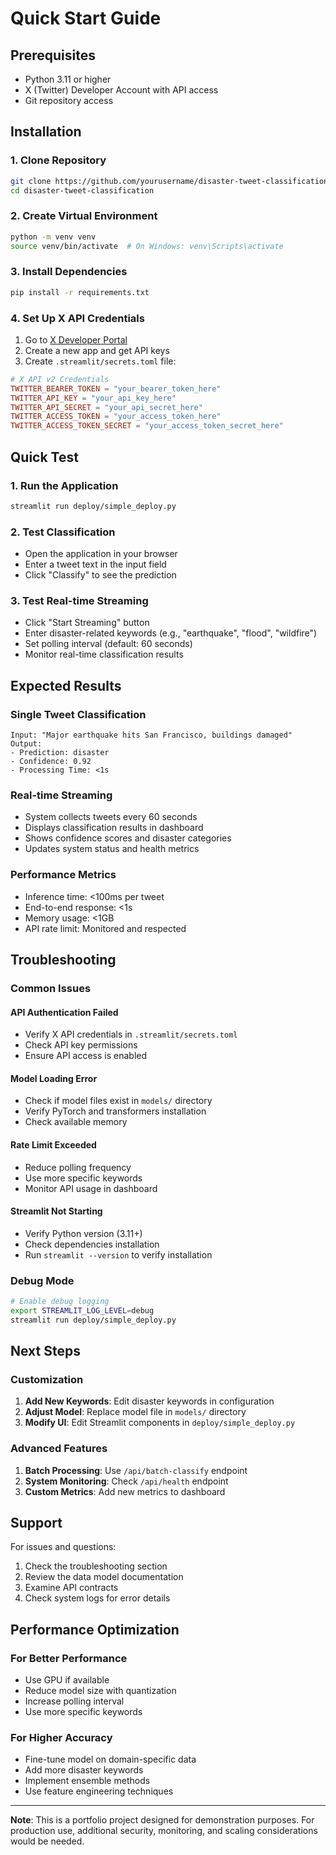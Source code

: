 # Quick Start Guide

## Prerequisites

- Python 3.11 or higher
- X (Twitter) Developer Account with API access
- Git repository access

## Installation

### 1. Clone Repository
```bash
git clone https://github.com/yourusername/disaster-tweet-classification.git
cd disaster-tweet-classification
```

### 2. Create Virtual Environment
```bash
python -m venv venv
source venv/bin/activate  # On Windows: venv\Scripts\activate
```

### 3. Install Dependencies
```bash
pip install -r requirements.txt
```

### 4. Set Up X API Credentials

1. Go to [X Developer Portal](https://developer.twitter.com/)
2. Create a new app and get API keys
3. Create `.streamlit/secrets.toml` file:
```toml
# X API v2 Credentials
TWITTER_BEARER_TOKEN = "your_bearer_token_here"
TWITTER_API_KEY = "your_api_key_here"
TWITTER_API_SECRET = "your_api_secret_here"
TWITTER_ACCESS_TOKEN = "your_access_token_here"
TWITTER_ACCESS_TOKEN_SECRET = "your_access_token_secret_here"
```

## Quick Test

### 1. Run the Application
```bash
streamlit run deploy/simple_deploy.py
```

### 2. Test Classification
- Open the application in your browser
- Enter a tweet text in the input field
- Click "Classify" to see the prediction

### 3. Test Real-time Streaming
- Click "Start Streaming" button
- Enter disaster-related keywords (e.g., "earthquake", "flood", "wildfire")
- Set polling interval (default: 60 seconds)
- Monitor real-time classification results

## Expected Results

### Single Tweet Classification
```
Input: "Major earthquake hits San Francisco, buildings damaged"
Output:
- Prediction: disaster
- Confidence: 0.92
- Processing Time: <1s
```

### Real-time Streaming
- System collects tweets every 60 seconds
- Displays classification results in dashboard
- Shows confidence scores and disaster categories
- Updates system status and health metrics

### Performance Metrics
- Inference time: <100ms per tweet
- End-to-end response: <1s
- Memory usage: <1GB
- API rate limit: Monitored and respected

## Troubleshooting

### Common Issues

#### API Authentication Failed
- Verify X API credentials in `.streamlit/secrets.toml`
- Check API key permissions
- Ensure API access is enabled

#### Model Loading Error
- Check if model files exist in `models/` directory
- Verify PyTorch and transformers installation
- Check available memory

#### Rate Limit Exceeded
- Reduce polling frequency
- Use more specific keywords
- Monitor API usage in dashboard

#### Streamlit Not Starting
- Verify Python version (3.11+)
- Check dependencies installation
- Run `streamlit --version` to verify installation

### Debug Mode
```bash
# Enable debug logging
export STREAMLIT_LOG_LEVEL=debug
streamlit run deploy/simple_deploy.py
```

## Next Steps

### Customization
1. **Add New Keywords**: Edit disaster keywords in configuration
2. **Adjust Model**: Replace model file in `models/` directory
3. **Modify UI**: Edit Streamlit components in `deploy/simple_deploy.py`

### Advanced Features
1. **Batch Processing**: Use `/api/batch-classify` endpoint
2. **System Monitoring**: Check `/api/health` endpoint
3. **Custom Metrics**: Add new metrics to dashboard

## Support

For issues and questions:
1. Check the troubleshooting section
2. Review the data model documentation
3. Examine API contracts
4. Check system logs for error details

## Performance Optimization

### For Better Performance
- Use GPU if available
- Reduce model size with quantization
- Increase polling interval
- Use more specific keywords

### For Higher Accuracy
- Fine-tune model on domain-specific data
- Add more disaster keywords
- Implement ensemble methods
- Use feature engineering techniques

---

**Note**: This is a portfolio project designed for demonstration purposes. For production use, additional security, monitoring, and scaling considerations would be needed.
